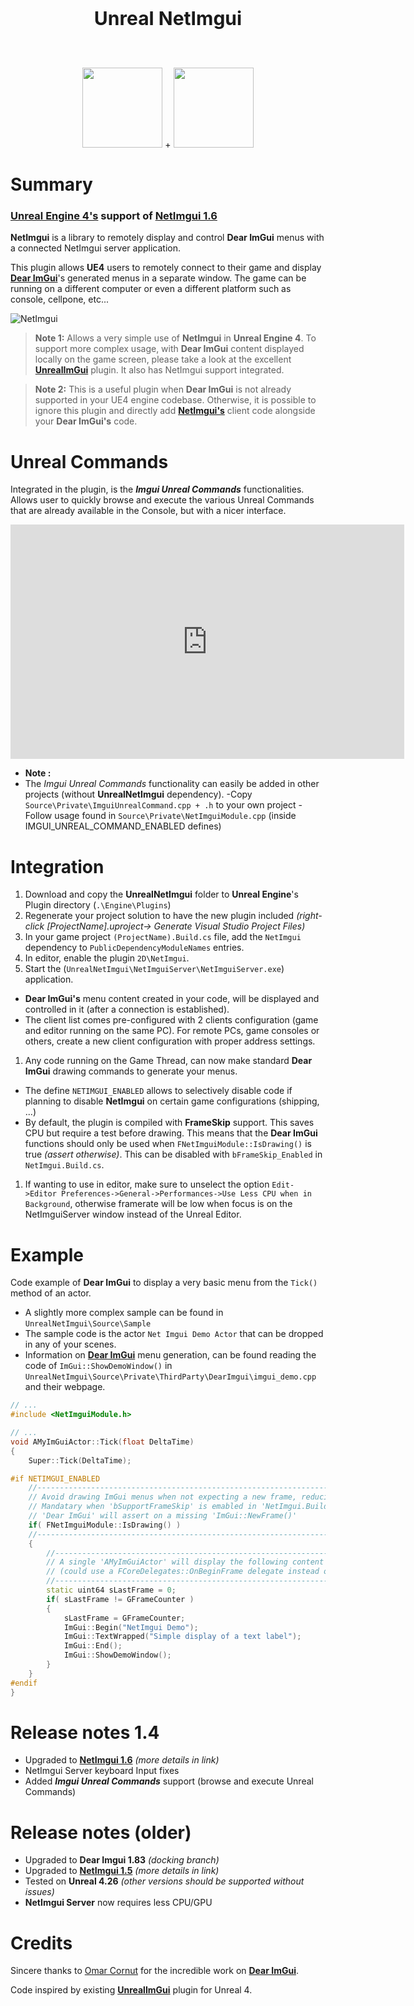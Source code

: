 <p align="center" style="font-size:30px"><b>Unreal NetImgui</b></p>
<br>
<p align="center">
<img src="https://avatars3.githubusercontent.com/u/6615685?s=200&v=4" width=128 height=128>
+
<img src="https://raw.githubusercontent.com/wiki/sammyfreg/netImgui/Web/img/netImguiLogo.png" width=128 height=128>
</p>

# Summary
### [Unreal Engine 4's](https://github.com/EpicGames) support of [NetImgui 1.6](https://github.com/sammyfreg/netImgui "NetImgui")

**NetImgui** is a library to remotely display and control **Dear ImGui** menus with a connected NetImgui server application. 

This plugin allows **UE4** users to remotely connect to their game and display [**Dear ImGui**](https://github.com/ocornut/imgui "Dear ImGui")'s generated menus in a separate window. The game can be running on a different computer or even a different platform such as console, cellpone, etc...

![NetImgui](https://raw.githubusercontent.com/wiki/sammyfreg/netImgui/Web/img/UnrealCommands.gif)

> **Note 1:** Allows a very simple use of **NetImgui** in **Unreal Engine 4**. To support more complex usage, with **Dear ImGui** content displayed locally on the game screen, please take a look at the excellent [**UnrealImGui**](https://github.com/segross/UnrealImGui/tree/net_imgui) plugin. It also has NetImgui support integrated.

> **Note 2:** This is a useful plugin when **Dear ImGui** is not already supported in your UE4 engine codebase. Otherwise, it is possible to ignore this plugin and directly add [**NetImgui's**](https://github.com/sammyfreg/netImgui "NetImgui") client code alongside your **Dear ImGui's** code. 

# Unreal Commands
Integrated in the plugin, is the ***Imgui Unreal Commands*** functionalities. Allows user to quickly browse and execute the various Unreal Commands that are already available in the Console, but with a nicer interface. 

<p align="center">
<iframe name='SimpleVideoPlayer' width='630px' height='375px' scrolling='no' src='https://simplevideoplayer.bubbleapps.io/player?video=1028677.7160696657' marginwidth='0px' marginheight='0px' frameborder='0' id='simplevideoplayer' allowfullscreen> </iframe>
</p>

 - **Note :**
  - The *Imgui Unreal Commands* functionality can easily be added in other projects (without  **UnrealNetImgui** dependency).
  -Copy `Source\Private\ImguiUnrealCommand.cpp + .h` to your own project
  -Follow usage found in `Source\Private\NetImguiModule.cpp` (inside IMGUI_UNREAL_COMMAND_ENABLED defines)

# Integration
 1. Download and copy the **UnrealNetImgui** folder to **Unreal Engine**'s Plugin directory (`.\Engine\Plugins`)
 1. Regenerate your project solution to have the new plugin included *(right-click [ProjectName].uproject-> Generate Visual Studio Project Files)*
 1. In your game project `(ProjectName).Build.cs` file, add the `NetImgui` dependency to `PublicDependencyModuleNames` entries.
 1. In editor, enable the plugin `2D\NetImgui`.
 1. Start the (`UnrealNetImgui\NetImguiServer\NetImguiServer.exe`) application.
  - **Dear ImGui's** menu content created in your code, will be displayed and controlled in it (after a connection is established).
  - The client list comes pre-configured with 2 clients configuration (game and editor running on the same PC). For remote PCs, game consoles or others, create a new client configuration with proper address settings.
 1. Any code running on the Game Thread, can now make standard **Dear ImGui** drawing commands to generate your menus.
  - The define `NETIMGUI_ENABLED` allows to selectively disable code if planning to disable **NetImgui** on certain game configurations (shipping, ...)
  - By default, the plugin is compiled with **FrameSkip** support. This saves CPU but require a test before drawing. This means that the **Dear ImGui** functions should only be used when `FNetImguiModule::IsDrawing()` is true *(assert otherwise)*. This can be disabled with `bFrameSkip_Enabled` in `NetImgui.Build.cs`.
 1. If wanting to use in editor, make sure to unselect the option `Edit->Editor Preferences->General->Performances->Use Less CPU when in Background`, otherwise framerate will be low when focus is on the NetImguiServer window instead of the Unreal Editor.
# Example

Code example of **Dear ImGui** to display a very basic menu from the `Tick()` method of an actor.
 - A slightly more complex sample can be found in `UnrealNetImgui\Source\Sample`
 - The sample code is the actor `Net Imgui Demo Actor` that can be dropped in any of your scenes.
 - Information on [**Dear ImGui**](https://github.com/ocornut/imgui "Dear ImGui") menu generation, can be found reading the code of `ImGui::ShowDemoWindow()` in `UnrealNetImgui\Source\Private\ThirdParty\DearImgui\imgui_demo.cpp` and their webpage.

```cpp
// ...
#include <NetImguiModule.h>

// ...
void AMyImGuiActor::Tick(float DeltaTime)
{
    Super::Tick(DeltaTime);

#if NETIMGUI_ENABLED
    //---------------------------------------------------------------------------------------------
    // Avoid drawing ImGui menus when not expecting a new frame, reducing CPU cost.
    // Mandatary when 'bSupportFrameSkip' is emabled in 'NetImgui.Build.cs', otherwise
    // 'Dear ImGui' will assert on a missing 'ImGui::NewFrame()'
    if( FNetImguiModule::IsDrawing() )
    //---------------------------------------------------------------------------------------------
    {
        //-----------------------------------------------------------------------------------------
        // A single 'AMyImGuiActor' will display the following content
        // (could use a FCoreDelegates::OnBeginFrame delegate instead of checking frame number)
        //-----------------------------------------------------------------------------------------        
        static uint64 sLastFrame = 0;
        if( sLastFrame != GFrameCounter )
        {
            sLastFrame = GFrameCounter;
            ImGui::Begin("NetImgui Demo");
            ImGui::TextWrapped("Simple display of a text label");
            ImGui::End();
            ImGui::ShowDemoWindow();
        }
    }
#endif
}
```

# Release notes 1.4
 - Upgraded to [**NetImgui 1.6**](https://github.com/sammyfreg/netImgui "NetImgui") *(more details in link)*
 - NetImgui Server keyboard Input fixes
 - Added ***Imgui Unreal Commands*** support (browse and execute Unreal Commands)
 
# Release notes (older)
 - Upgraded to **Dear Imgui 1.83** *(docking branch)*
 - Upgraded to [**NetImgui 1.5**](https://github.com/sammyfreg/netImgui "NetImgui") *(more details in link)*
 - Tested on **Unreal 4.26** *(other versions should be supported without issues)*
 - **NetImgui Server** now requires less CPU/GPU

# Credits
Sincere thanks to [Omar Cornut](https://github.com/ocornut/imgui/commits?author=ocornut) for the incredible work on [**Dear ImGui**](https://github.com/ocornut/imgui).

Code inspired by existing [**UnrealImGui**](https://github.com/segross/UnrealImGui/tree/net_imgui) plugin for Unreal 4.